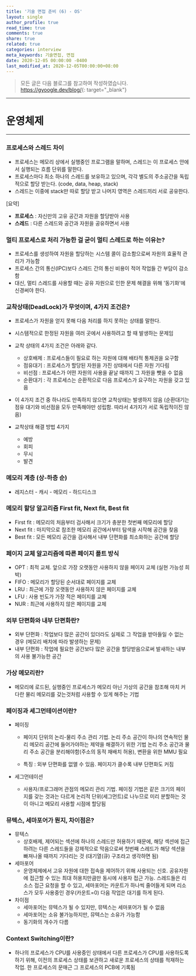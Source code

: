```yaml
---
title: '기술 면접 준비 (6) - OS'
layout: single
author_profile: true
read_time: true
comments: true
share: true
related: true
categories: interview
meta_keywords: 기술면접, 면접
date: 2020-12-05 00:00:00 -0400
last_modified_at: 2020-12-05T00:00:00+08:00
---
```


> 모든 글은 다음 블로그를 참고하여 작성하였습니다.<br> <https://gyoogle.dev/blog/>{: target="\_blank"}

<hr>

# 운영체제

<hr>

### 프로세스와 스레드 차이

-   프로세스는 메모리 상에서 실행중인 프로그램을 말하며, 스레드는 이 프로세스 안에서 실행되는 흐름 단위를 말한다.
-   프로세스마다 최소 하나의 스레드를 보유하고 있으며, 각각 별도의 주소공간을 독립적으로 할당 받는다. (code, data, heap, stack)
-   스레드는 이중에 stack만 따로 할당 받고 나머지 영역은 스레드끼리 서로 공유한다.

&#91;요약&#93;

-   **프로세스** : 자신만의 고유 공간과 자원을 할당받아 사용
-   **스레드** : 다른 스레드와 공간과 자원을 공유하면서 사용

### 멀티 프로세스로 처리 가능한 걸 굳이 멀티 스레드로 하는 이유는?

-   프로세스를 생성하여 자원을 할당하는 시스템 콜이 감소함으로써 자원의 효율적 관리가 가능함
-   프로세스 간의 통신(IPC)보다 스레드 간의 통신 비용이 적어 작업들 간 부담이 감소함
-   대신, 멀티 스레드를 사용할 때는 공유 자원으로 인한 문제 해결을 위해 '동기화'에 신경써야 한다.

### 교착상태(DeadLock)가 무엇이며, 4가지 조건은?

-   프로세스가 자원을 얻지 못해 다음 처리를 하지 못하는 상태를 말한다.
-   시스템적으로 한정된 자원을 여러 곳에서 사용하려고 할 때 발생하는 문제임
-   교착 상태의 4가지 조건은 아래와 같다.
    -   상호배제 : 프로세스들이 필요로 하는 자원에 대해 배타적 통제권을 요구함
    -   점유대기 : 프로세스가 할당된 자원을 가진 상태에서 다른 자원 기다림
    -   비선점 : 프로세스가 어떤 자원의 사용을 끝날 때까지 그 자원을 뺏을 수 없음
    -   순환대기 : 각 프로세스는 순환적으로 다음 프로세스가 요구하는 자원을 갖고 있음
-   이 4가지 조건 중 하나라도 만족하지 않으면 교착상태는 발생하지 않음
    (순환대기는 점유 대기와 비선점을 모두 만족해야만 성립함. 따라서 4가지가 서로 독립적이진 않음)

-   교착상태 해결 방법 4가지
    -   예방
    -   회피
    -   무시
    -   발견

### 메모리 계층 (상-하층 순)

-   레지스터 - 캐시 - 메모리 - 하드디스크

### 메모리 할당 알고리즘 First fit, Next fit, Best fit

-   First fit : 메모리의 처음부터 검사해서 크기가 충분한 첫번째 메모리에 할당
-   Next fit : 마지막으로 참조한 메모리 공간에서부터 탐색을 시작해 공간을 찾음
-   Best fit : 모든 메모리 공간을 검사해서 내부 단편화를 최소화하는 공간에 할당

### 페이지 교체 알고리즘에 따른 페이지 폴트 방식

-   OPT : 최적 교체. 앞으로 가장 오랫동안 사용하지 않을 페이지 교체 (실현 가능성 희박)
-   FIFO : 메모리가 할당된 순서대로 페이지를 교체
-   LRU : 최근에 가장 오랫동안 사용하지 않은 페이지를 교체
-   LFU : 사용 빈도가 가장 적은 페이지를 교체
-   NUR : 최근에 사용하지 않은 페이지를 교체

### 외부 단편화와 내부 단편화란?

-   외부 단편화 : 작업보다 많은 공간이 있더라도 실제로 그 작업을 받아들일 수 없는 경우 (메모리 배치에 따라 발생하는 문제)
-   내부 단편화 : 작업에 필요한 공간보다 많은 공간을 할당받음으로써 발새하는 내부의 사용 불가능한 공간

### 가상 메모리란?

-   메모리에 로드된, 실행중인 프로세스가 메모리 아닌 가상의 공간을 참조해 마치 커다란 물리 메모리를 갖는것처럼 사용할 수 있게 해주는 기법

### 페이징과 세그먼테이션이란?

-   페이징

    -   페이지 단위의 논리-물리 주소 관리 기법. 논리 주소 공간이 하나의 연속적인 물리 메모리 공간에 들어가야하는 제약을 해결하기 위한 기법 논리 주소 공간과 물리 주소 공간을 분리해야함(주소의 동적 재배치 허용), 변환을 위한 MMU 필요

    -   특징 : 외부 단편화를 없앨 수 있음. 페이지가 클수록 내부 단편화도 커짐

-   세그먼테이션
    -   사용자/프로그래머 관점의 메모리 관리 기법. 페이징 기법은 같은 크기의 페이지를 갖는 것과는 다르게 논리적 단위(세그먼트)로 나누므로 미리 분할하는 것이 아니고 메모리 사용할 시점에 할당됨

### 뮤텍스, 세마포어가 뭔지, 차이점은?

-   뮤텍스
    -   상호배제, 제어되는 섹션에 하나의 스레드만 허용하기 때문에, 해당 섹션에 접근하려는 다른 스레드들을 강제적으로 막음으로써 첫번째 스레드가 해당 섹션을 빠져나올 때까지 기다리는 것 (대기열(큐) 구조라고 생각하면 됨)
-   세마포어
    -   운영체제에서 고유 자원에 대한 접속을 제어하기 위해 사용되는 신호. 공유자원에 접근할 수 있는 최대 허용치만큼만 동시에 사용자 접근 가능. 스레드들은 리소스 접근 요청을 할 수 있고, 세마포어는 카운트가 하나씩 줄어들게 되며 리소스가 모두 사용중인 경우(카운트=0) 다음 작업은 대기를 하게 된다.
-   차이점
    -   세마포어는 뮤텍스가 될 수 있지만, 뮤텍스는 세마포어가 될 수 없음
    -   세마포어는 소유 불가능하지만, 뮤텍스는 소유가 가능함
    -   동기화의 개수가 다름

### Context Switching이란?

-   하나의 프로세스가 CPU를 사용중인 상태에서 다른 프로세스가 CPU를 사용하도록 하기 위해, 이전의 프로세스 상태를 보관하고 새로운 프로세스의 상태를 적재하는 작업. 한 프로세스의 문매근 그 프로세스의 PCB에 기록됨
